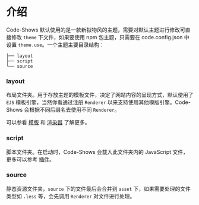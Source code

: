 # 介绍

Code-Shows 默认使用的是一款新拟物风的主题，需要对默认主题进行修改可直接修改 `theme` 下文件，如果要使用 npm 包主题，只需要在 code.config.json 中设置 `theme.use`。一个主题主要目录结构：
```
├── layout
├── script
└── source
```

### layout

布局文件夹。用于存放主题的模板文件，决定了网站内容的呈现方式，默认使用了 `EJS` 模板引擎，当然你看通过注册 `Renderer` 以来支持使用其他模版引擎。Code-Shows 会根据不同后缀名去使用不同 `Renderer`。

可以参看 [模版](/theme/layout) 和  [渲染器](/plugin/renderer) 了解更多。


### script

脚本文件夹。在启动时，Code-Shows 会载入此文件夹内的 JavaScript 文件，更多可以参考 [插件](/plugin/)。

### source
静态资源文件夹，`source` 下的文件最后会合并到 `asset` 下，如果需要处理的文件类型如 `.less` 等，会先调用 `Renderer` 对文件进行处理。 